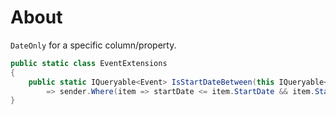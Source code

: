 ﻿# About

`DateOnly` for a specific column/property.

```csharp
public static class EventExtensions
{
    public static IQueryable<Event> IsStartDateBetween(this IQueryable<Event> sender, DateOnly startDate, DateOnly endDate)
        => sender.Where(item => startDate <= item.StartDate && item.StartDate <= endDate);
}
```





